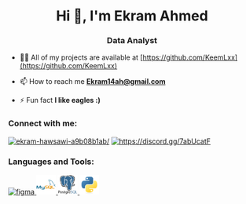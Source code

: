 <h1 align="center">Hi 👋, I'm Ekram Ahmed</h1>
<h3 align="center">Data Analyst</h3>

- 👨‍💻 All of my projects are available at [https://github.com/KeemLxx](https://github.com/KeemLxx)

- 📫 How to reach me **Ekram14ah@gmail.com**

- ⚡ Fun fact **I like eagles :)**

<h3 align="left">Connect with me:</h3>
<p align="left">
<a href="https://linkedin.com/in/ekram-hawsawi-a9b08b1ab/" target="blank"><img align="center" src="https://raw.githubusercontent.com/rahuldkjain/github-profile-readme-generator/master/src/images/icons/Social/linked-in-alt.svg" alt="ekram-hawsawi-a9b08b1ab/" height="30" width="40" /></a>
<a href="https://discord.gg/https://discord.gg/7abUcatF" target="blank"><img align="center" src="https://raw.githubusercontent.com/rahuldkjain/github-profile-readme-generator/master/src/images/icons/Social/discord.svg" alt="https://discord.gg/7abUcatF" height="30" width="40" /></a>
</p>

<h3 align="left">Languages and Tools:</h3>
<p align="left"> <a href="https://www.figma.com/" target="_blank" rel="noreferrer"> <img src="https://www.vectorlogo.zone/logos/figma/figma-icon.svg" alt="figma" width="40" height="40"/> </a> <a href="https://www.mysql.com/" target="_blank" rel="noreferrer"> <img src="https://raw.githubusercontent.com/devicons/devicon/master/icons/mysql/mysql-original-wordmark.svg" alt="mysql" width="40" height="40"/> </a> <a href="https://www.postgresql.org" target="_blank" rel="noreferrer"> <img src="https://raw.githubusercontent.com/devicons/devicon/master/icons/postgresql/postgresql-original-wordmark.svg" alt="postgresql" width="40" height="40"/> </a> <a href="https://www.python.org" target="_blank" rel="noreferrer"> <img src="https://raw.githubusercontent.com/devicons/devicon/master/icons/python/python-original.svg" alt="python" width="40" height="40"/> </a> </p>
